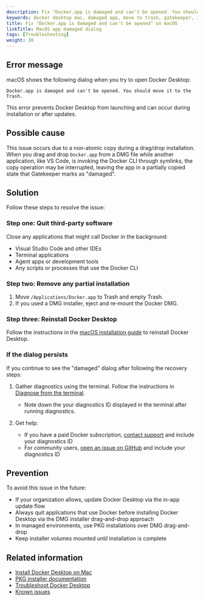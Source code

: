 ```yaml
---
description: Fix "Docker.app is damaged and can't be opened. You should move it to the Trash" dialog on macOS
keywords: docker desktop mac, damaged app, move to trash, gatekeeper, installation issues, troubleshooting
title: Fix "Docker.app is damaged and can't be opened" on macOS
linkTitle: MacOS app damaged dialog
tags: [Troubleshooting]
weight: 30
---
```


## Error message

macOS shows the following dialog when you try to open Docker Desktop:

```text
Docker.app is damaged and can't be opened. You should move it to the Trash.
```

This error prevents Docker Desktop from launching and can occur during installation or after updates.

## Possible cause

This issue occurs due to a non-atomic copy during a drag/drop installation. When you drag and drop `Docker.app` from a DMG file while another application, like VS Code, is invoking the Docker CLI through symlinks, the copy operation may be interrupted, leaving the app in a partially copied state that Gatekeeper marks as "damaged".

## Solution

Follow these steps to resolve the issue:

### Step one: Quit third-party software

Close any applications that might call Docker in the background:
- Visual Studio Code and other IDEs
- Terminal applications
- Agent apps or development tools
- Any scripts or processes that use the Docker CLI

### Step two: Remove any partial installation

1. Move `/Applications/Docker.app` to Trash and empty Trash.
2. If you used a DMG installer, eject and re-mount the Docker DMG.

### Step three: Reinstall Docker Desktop

Follow the instructions in the [macOS installation guide](/manuals/desktop/setup/install/mac-install.md) to reinstall Docker Desktop.

### If the dialog persists

If you continue to see the "damaged" dialog after following the recovery steps:

1. Gather diagnostics using the terminal. Follow the instructions in [Diagnose from the terminal](/manuals/desktop/troubleshoot-and-support/troubleshoot/_index.md#diagnose-from-the-terminal).
   - Note down the your diagnostics ID displayed in the terminal after running diagnostics.

2. Get help:
   - If you have a paid Docker subscription, [contact support](/manuals/desktop/troubleshoot-and-support/support.md) and include your diagnostics ID
   - For community users, [open an issue on GitHub](https://github.com/docker/for-mac/issues) and include your diagnostics ID

## Prevention

To avoid this issue in the future:

- If your organization allows, update Docker Desktop via the in-app update flow
- Always quit applications that use Docker before installing Docker Desktop via the DMG installer drag-and-drop approach
- In managed environments, use PKG installations over DMG drag-and-drop
- Keep installer volumes mounted until installation is complete

## Related information

- [Install Docker Desktop on Mac](/manuals/desktop/setup/install/mac-install.md)
- [PKG installer documentation](/manuals/enterprise/enterprise-deployment/pkg-install-and-configure.md)
- [Troubleshoot Docker Desktop](/manuals/desktop/troubleshoot-and-support/troubleshoot/_index.md)
- [Known issues](/manuals/desktop/troubleshoot-and-support/troubleshoot/known-issues.md)
